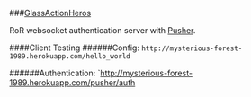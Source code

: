 ###[GlassActionHeros](https://github.com/GlassActionHeroes/ClashOfTheCoders)

RoR websocket authentication server with [Pusher](http://pusher.com/).

####Client Testing
######Config:
`http://mysterious-forest-1989.herokuapp.com/hello_world`

######Authentication:
`http://mysterious-forest-1989.herokuapp.com/pusher/auth

